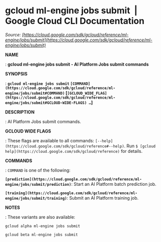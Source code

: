 # gcloud ml-engine jobs submit  |  Google Cloud CLI Documentation

*Source: [https://cloud.google.com/sdk/gcloud/reference/ml-engine/jobs/submit](https://cloud.google.com/sdk/gcloud/reference/ml-engine/jobs/submit)*

**NAME**

: **gcloud ml-engine jobs submit - AI Platform Jobs submit commands**

**SYNOPSIS**

: **`gcloud ml-engine jobs submit` `[COMMAND](https://cloud.google.com/sdk/gcloud/reference/ml-engine/jobs/submit#COMMAND)` [`[GCLOUD_WIDE_FLAG](https://cloud.google.com/sdk/gcloud/reference/ml-engine/jobs/submit#GCLOUD-WIDE-FLAGS) …`]**

**DESCRIPTION**

: AI Platform Jobs submit commands.

**GCLOUD WIDE FLAGS**

: These flags are available to all commands: `[--help](https://cloud.google.com/sdk/gcloud/reference#--help)`.
Run `$ [gcloud help](https://cloud.google.com/sdk/gcloud/reference)` for details.

**COMMANDS**

: ``COMMAND`` is one of the following:

**`[prediction](https://cloud.google.com/sdk/gcloud/reference/ml-engine/jobs/submit/prediction)`**:
Start an AI Platform batch prediction job.

**`[training](https://cloud.google.com/sdk/gcloud/reference/ml-engine/jobs/submit/training)`**:
Submit an AI Platform training job.

**NOTES**

: These variants are also available:

```
gcloud alpha ml-engine jobs submit
```

```
gcloud beta ml-engine jobs submit
```